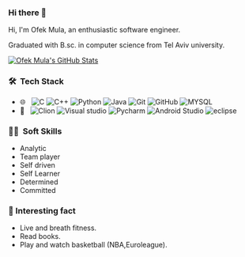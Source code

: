 ### Hi there 👋

Hi, I'm Ofek Mula, an enthusiastic software engineer.

Graduated with B.sc. in computer science from Tel Aviv university.

<a href="https://github.com/OfekMula/ofekMula">
  <img align="center" src="https://github-readme-stats.vercel.app/api?username=ofekMula&show_icons=true&line_height=27&count_private=true&title_color=ffffff&text_color=c9cacc&icon_color=2bbc8a&bg_color=1d1f21" alt="Ofek Mula's GitHub Stats" />
</a>


### 🛠 &nbsp;Tech Stack

- 🌐 &nbsp;
  ![C](https://img.shields.io/badge/-C-333333?style=flat&logo=C)
  ![C++]( https://img.shields.io/badge/-C++-333333?style=flat&logo=C++)
  ![Python](https://img.shields.io/badge/-python-333333?style=flat&logo=Python)
  ![Java](https://img.shields.io/badge/-java-333333?style=flat&logo=java)
  ![Git](https://img.shields.io/badge/-Git-333333?style=flat&logo=git)
  ![GitHub](https://img.shields.io/badge/-GitHub-333333?style=flat&logo=github)
  ![MYSQL](https://img.shields.io/badge/-mysql-333333?style=flat&logo=mysql)
- 🔧 &nbsp;
  ![Clion](https://img.shields.io/badge/-clion-333333?style=flat&logo=clion)
  ![Visual studio](https://img.shields.io/badge/-Visualstudio-333333?style=flat&logo=Visualstudio)
  ![Pycharm](https://img.shields.io/badge/-Pycharm-333333?style=flat&logo=Visualstudio)
  ![Android Studio]( https://img.shields.io/badge/-android%20studio-333333?style=flat&logo=android%20studio)
  ![eclipse]( https://img.shields.io/badge/-eclipse-333333?style=flat&logo=eclipse)
  

###  🤝🏻 &nbsp;Soft Skills
- Analytic
- Team player
- Self driven
- Self Learner
- Determined
- Committed


###  👋 Interesting fact
 - Live and breath fitness.
 - Read books.
 - Play and watch basketball (NBA,Euroleague). 
<!--
**ofekMula/ofekMula** is a ✨ _special_ ✨ repository because its `README.md` (this file) appears on your GitHub profile.


